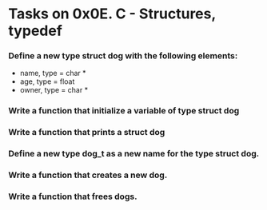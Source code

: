 # Tasks on 0x0E. C - Structures, typedef

### Define a new type struct dog with the following elements:
* name, type = char *
* age, type = float
* owner, type = char *

### Write a function that initialize a variable of type struct dog

### Write a function that prints a struct dog

### Define a new type dog_t as a new name for the type struct dog.

### Write a function that creates a new dog.

### Write a function that frees dogs.
